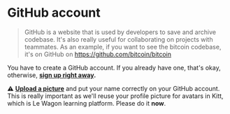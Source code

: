 # GitHub account

> GitHub is a website that is used by developers to save and archive codebase. It's also really useful for collaborating on projects with teammates. As an example, if you want to see the bitcoin codebase, it's on GitHub on https://github.com/bitcoin/bitcoin

You have to create a GitHub account. If you already have one, that's okay, otherwise, **[sign up right away](https://github.com/join).**

⚠️ **[Upload a picture](https://github.com/settings/profile)** and put your name correctly on your GitHub account. This is really important as we'll reuse your profile picture for avatars in Kitt, which is Le Wagon learning platform. Please do it **now**.
